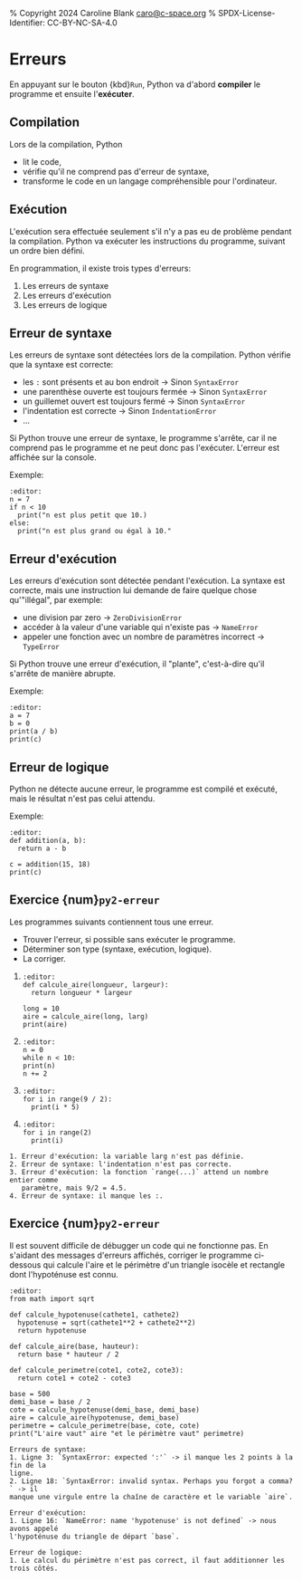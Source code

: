 % Copyright 2024 Caroline Blank <caro@c-space.org>
% SPDX-License-Identifier: CC-BY-NC-SA-4.0

# Erreurs

En appuyant sur le bouton {kbd}`Run`, Python va d'abord **compiler** le
programme et ensuite l'**exécuter**.

## Compilation

Lors de la compilation, Python
- lit le code,
- vérifie qu'il ne comprend pas d'erreur de syntaxe,
- transforme le code en un langage compréhensible pour l'ordinateur.

## Exécution

L'exécution sera effectuée seulement s'il n'y a pas eu de problème pendant
la compilation. Python va exécuter les instructions du programme, suivant un
ordre bien défini.

En programmation, il existe trois types d'erreurs:
1. Les erreurs de syntaxe
2. Les erreurs d'exécution
3. Les erreurs de logique

## Erreur de syntaxe

Les erreurs de syntaxe sont détectées lors de la compilation. Python vérifie que
la syntaxe est correcte:
- les `:` sont présents et au bon endroit -> Sinon `SyntaxError`
- une parenthèse ouverte est toujours fermée -> Sinon `SyntaxError`
- un guillemet ouvert est toujours fermé -> Sinon `SyntaxError`
- l'indentation est correcte -> Sinon `IndentationError`
- ...

Si Python trouve une erreur de syntaxe, le programme s'arrête, car il ne
comprend pas le programme et ne peut donc pas l'exécuter. L'erreur est affichée
sur la console.

Exemple:

```{exec} python
:editor:
n = 7
if n < 10
  print("n est plus petit que 10.)
else:
  print("n est plus grand ou égal à 10."
```

## Erreur d'exécution

Les erreurs d'exécution sont détectée pendant l'exécution. La syntaxe est
correcte, mais une instruction lui demande de faire quelque chose qu'"illégal",
par exemple:
- une division par zero -> `ZeroDivisionError`
- accéder à la valeur d'une variable qui n'existe pas -> `NameError`
- appeler une fonction avec un nombre de paramètres incorrect -> `TypeError`

Si Python trouve une erreur d'exécution, il "plante", c'est-à-dire qu'il
s'arrête de manière abrupte.

Exemple:

```{exec} python
:editor:
a = 7
b = 0
print(a / b)
print(c)
```

## Erreur de logique

Python ne détecte aucune erreur, le programme est compilé et exécuté, mais le
résultat n'est pas celui attendu.

Exemple:

```{exec} python
:editor:
def addition(a, b):
  return a - b

c = addition(15, 18)
print(c)
```

## Exercice {num}`py2-erreur`

Les programmes suivants contiennent tous une erreur.
- Trouver l'erreur, si possible sans exécuter le programme.
- Déterminer son type (syntaxe, exécution, logique).
- La corriger.

1.  ```{exec} python
    :editor:
    def calcule_aire(longueur, largeur):
      return longueur * largeur

    long = 10
    aire = calcule_aire(long, larg)
    print(aire)
    ```

2.  ```{exec} python
    :editor:
    n = 0
    while n < 10:
    print(n)
    n += 2
    ```

3.  ```{exec} python
    :editor:
    for i in range(9 / 2):
      print(i * 5)
    ```

4.  ```{exec} python
    :editor:
    for i in range(2)
      print(i)
    ```

```{solution}
1. Erreur d'exécution: la variable larg n'est pas définie.
2. Erreur de syntaxe: l'indentation n'est pas correcte.
3. Erreur d'exécution: la fonction `range(...)` attend un nombre entier comme
   paramètre, mais 9/2 = 4.5.
4. Erreur de syntaxe: il manque les :.
```

## Exercice {num}`py2-erreur`

Il est souvent difficile de débugger un code qui ne fonctionne pas. En s'aidant
des messages d'erreurs affichés, corriger le programme ci-dessous qui calcule
l'aire et le périmètre d'un triangle isocèle et rectangle dont l'hypoténuse est
connu.

```{exec} python
:editor:
from math import sqrt

def calcule_hypotenuse(cathete1, cathete2)
  hypotenuse = sqrt(cathete1**2 + cathete2**2)
  return hypotenuse

def calcule_aire(base, hauteur):
  return base * hauteur / 2

def calcule_perimetre(cote1, cote2, cote3):
  return cote1 + cote2 - cote3

base = 500
demi_base = base / 2
cote = calcule_hypotenuse(demi_base, demi_base)
aire = calcule_aire(hypotenuse, demi_base)
perimetre = calcule_perimetre(base, cote, cote)
print("L'aire vaut" aire "et le périmètre vaut" perimetre)
```

```{solution}
Erreurs de syntaxe:
1. Ligne 3: `SyntaxError: expected ':'` -> il manque les 2 points à la fin de la
ligne.
2. Ligne 18: `SyntaxError: invalid syntax. Perhaps you forgot a comma?` -> il
manque une virgule entre la chaîne de caractère et le variable `aire`.

Erreur d'exécution:
1. Ligne 16: `NameError: name 'hypotenuse' is not defined` -> nous avons appelé
l'hypoténuse du triangle de départ `base`.

Erreur de logique:
1. Le calcul du périmètre n'est pas correct, il faut additionner les trois côtés.
```

